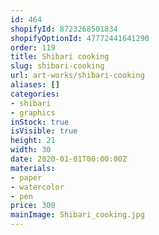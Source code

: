 ```yaml
---
id: 464
shopifyId: 8723268501834
shopifyOptionId: 47772441641290
order: 119
title: Shibari cooking
slug: shibari-cooking
url: art-works/shibari-cooking
aliases: []
categories:
- shibari
- graphics
inStock: true
isVisible: true
height: 21
width: 30
date: 2020-01-01T00:00:00Z
materials:
- paper
- watercolor
- pen
price: 300
mainImage: Shibari_cooking.jpg
---
```

